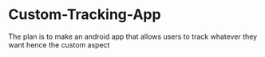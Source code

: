 # Custom-Tracking-App

The plan is to make an android app that allows users to track whatever they want hence the custom aspect
